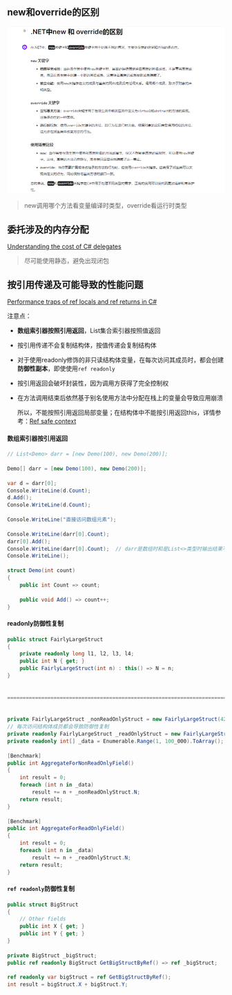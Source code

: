 ## new和override的区别

<img src="./imgs/new_vs_override.png" />

> new调用哪个方法看变量编译时类型，override看运行时类型



## 委托涉及的内存分配

[Understanding the cost of C# delegates](https://devblogs.microsoft.com/dotnet/understanding-the-cost-of-csharp-delegates/)



> 尽可能使用静态，避免出现闭包



## 按引用传递及可能导致的性能问题

[Performance traps of ref locals and ref returns in C#](https://devblogs.microsoft.com/premier-developer/performance-traps-of-ref-locals-and-ref-returns-in-c/)

注意点：

+ **数组索引器按照引用返回**，List集合索引器按照值返回

+ 按引用传递不会复制结构体，按值传递会复制结构体

+ 对于使用readonly修饰的非只读结构体变量，在每次访问其成员时，都会创建**防御性副本**，即使使用`ref readonly`

+ 按引用返回会破坏封装性，因为调用方获得了完全控制权

+ 在方法调用结束后依然基于别名使用方法中分配在栈上的变量会导致应用崩溃

  所以，不能按照引用返回局部变量；在结构体中不能按引用返回this，详情参考：[Ref safe context](https://learn.microsoft.com/zh-cn/dotnet/csharp/advanced-topics/performance/#ref-safe-context)



#### 数组索引器按引用返回

```c#
// List<Demo> darr = [new Demo(100), new Demo(200)];

Demo[] darr = [new Demo(100), new Demo(200)];

var d = darr[0];
Console.WriteLine(d.Count);
d.Add();
Console.WriteLine(d.Count);

Console.WriteLine("直接访问数组元素");

Console.WriteLine(darr[0].Count);
darr[0].Add();
Console.WriteLine(darr[0].Count);  // darr是数组时和是List<>类型时输出结果不一样
Console.WriteLine();

struct Demo(int count)
{
    public int Count => count;

    public void Add() => count++;
}
```



#### readonly防御性复制

```c#
public struct FairlyLargeStruct
{
    private readonly long l1, l2, l3, l4;
    public int N { get; }
    public FairlyLargeStruct(int n) : this() => N = n;
}


==================================================================================


private FairlyLargeStruct _nonReadOnlyStruct = new FairlyLargeStruct(42);
// 每次访问结构体成员都会导致防御性复制
private readonly FairlyLargeStruct _readOnlyStruct = new FairlyLargeStruct(42);
private readonly int[] _data = Enumerable.Range(1, 100_000).ToArray();
        
[Benchmark]
public int AggregateForNonReadOnlyField()
{
    int result = 0;
    foreach (int n in _data)
        result += n + _nonReadOnlyStruct.N;
    return result;
}

[Benchmark]
public int AggregateForReadOnlyField()
{
    int result = 0;
    foreach (int n in _data)
        result += n + _readOnlyStruct.N;
    return result;
}
```



#### `ref readonly`防御性复制

```c#
public struct BigStruct
{
    // Other fields
    public int X { get; }
    public int Y { get; }
}
 
private BigStruct _bigStruct;
public ref readonly BigStruct GetBigStructByRef() => ref _bigStruct;
 
ref readonly var bigStruct = ref GetBigStructByRef();
int result = bigStruct.X + bigStruct.Y;
```

